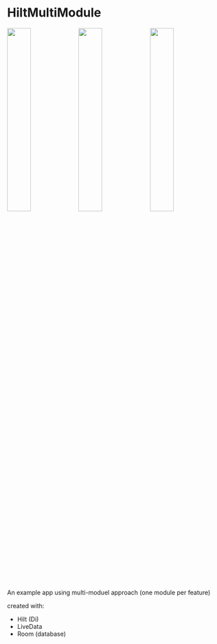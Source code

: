 # HiltMultiModule
<img src="https://user-images.githubusercontent.com/98784426/209250797-373c257a-e551-4526-8794-7c52193b6146.png" width="33%"/><img src="https://user-images.githubusercontent.com/98784426/209250798-2f8cd3b4-fcfe-4be9-9950-19700ca4539e.png" width="33%"/><img src="https://user-images.githubusercontent.com/98784426/209250801-31bb07a1-ca17-4d45-bd38-024544a6e2aa.png" width="33%"/>

An example app using multi-moduel approach (one module per feature)

created with:
- Hilt (Di)
- LiveData
- Room (database)

